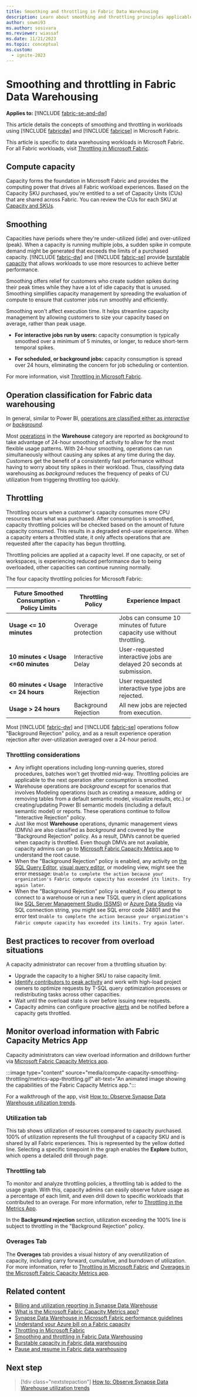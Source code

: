 ```yaml
---
title: Smoothing and throttling in Fabric Data Warehousing
description: Learn about smoothing and throttling principles applicable for data warehousing in Microsoft Fabric.
author: sowmi93
ms.author: sosivara
ms.reviewer: wiassaf
ms.date: 11/21/2023
ms.topic: conceptual
ms.custom:
  - ignite-2023
---
```


# Smoothing and throttling in Fabric Data Warehousing

**Applies to:** [!INCLUDE [fabric-se-and-dw](includes/applies-to-version/fabric-se-and-dw.md)]

This article details the concepts of smoothing and throttling in workloads using [!INCLUDE [fabricdw](includes/fabric-dw.md)] and [!INCLUDE [fabricse](includes/fabric-se.md)] in Microsoft Fabric.

This article is specific to data warehousing workloads in Microsoft Fabric. For all Fabric workloads, visit [Throttling in Microsoft Fabric](../enterprise/throttling.md).

## Compute capacity

Capacity forms the foundation in Microsoft Fabric and provides the computing power that drives all Fabric workload experiences. Based on the Capacity SKU purchased, you're entitled to a set of Capacity Units (CUs) that are shared across Fabric. You can review the CUs for each SKU at [Capacity and SKUs](../enterprise/licenses.md#capacity-license).

## Smoothing

Capacities have periods where they're under-utilized (idle) and over-utilized (peak). When a capacity is running multiple jobs, a sudden spike in compute demand might be generated that exceeds the limits of a purchased capacity. [!INCLUDE [fabric-dw](includes/fabric-dw.md)] and [!INCLUDE [fabric-se](includes/fabric-se.md)] provide [burstable capacity](burstable-capacity.md) that allows workloads to use more resources to achieve better performance.

Smoothing offers relief for customers who create sudden spikes during their peak times while they have a lot of idle capacity that is unused. Smoothing simplifies capacity management by spreading the evaluation of compute to ensure that customer jobs run smoothly and efficiently.

Smoothing won't affect execution time. It helps streamline capacity management by allowing customers to size your capacity based on average, rather than peak usage.

- **For interactive jobs run by users:** capacity consumption is typically smoothed over a minimum of 5 minutes, or longer, to reduce short-term temporal spikes.

- **For scheduled, or background jobs:** capacity consumption is spread over 24 hours, eliminating the concern for job scheduling or contention.

For more information, visit [Throttling in Microsoft Fabric](../enterprise/throttling.md).

## Operation classification for Fabric data warehousing

In general, similar to Power BI, [operations are classified either as ](/power-bi/enterprise/service-premium-interactive-background-operations#operation-list)*[interactive](/power-bi/enterprise/service-premium-interactive-background-operations#operation-list)* or *[background](/power-bi/enterprise/service-premium-interactive-background-operations#operation-list)*.

Most [operations](usage-reporting.md#warehouse-operation-categories) in the **Warehouse** category are reported as *background* to take advantage of 24-hour smoothing of activity to allow for the most flexible usage patterns. With 24-hour smoothing, operations can run simultaneously without causing any spikes at any time during the day. Customers get the benefit of a consistently fast performance without having to worry about tiny spikes in their workload. Thus, classifying data warehousing as *background* reduces the frequency of peaks of CU utilization from triggering throttling too quickly.

## Throttling

Throttling occurs when a customer's capacity consumes more CPU resources than what was purchased. After consumption is smoothed, capacity throttling policies will be checked based on the amount of future capacity consumed. This results in a degraded end-user experience. When a capacity enters a throttled state, it only affects operations that are requested after the capacity has begun throttling. 

Throttling policies are applied at a capacity level. If one capacity, or set of workspaces, is experiencing reduced performance due to being overloaded, other capacities can continue running normally.

The four capacity throttling policies for Microsoft Fabric:

|Future Smoothed Consumption - Policy Limits|Throttling Policy  |Experience Impact|
| -------- | -------- | -------- |
|**Usage <= 10 minutes**|Overage protection|Jobs can consume 10 minutes of future capacity use without throttling.|
|**10 minutes < Usage <=60 minutes**|Interactive Delay|User-requested interactive jobs are delayed 20 seconds at submission. |
|**60 minutes < Usage <= 24 hours**|Interactive Rejection|User requested interactive type jobs are rejected.|
|**Usage > 24 hours**|Background Rejection|All new jobs are rejected from execution. |

Most [!INCLUDE [fabric-dw](includes/fabric-dw.md)] and [!INCLUDE [fabric-se](includes/fabric-se.md)] operations follow "Background Rejection" policy, and as a result experience operation rejection after over-utilization averaged over a 24-hour period.

### Throttling considerations

- Any inflight operations including long-running queries, stored procedures, batches won't get throttled mid-way. Throttling policies are applicable to the next operation after consumption is smoothed.
- Warehouse operations are _background_ except for scenarios that involves Modeling operations (such as creating a measure, adding or removing tables from a default semantic model, visualize results, etc.) or creating/updating Power BI semantic models (including a default semantic model) or reports. These operations continue to follow "Interactive Rejection" policy.
- Just like most **Warehouse** operations, dynamic management views (DMVs) are also classified as *background* and covered by the "Background Rejection" policy. As a result, DMVs cannot be queried when capacity is throttled. Even though DMVs are not available, capacity admins can go to [Microsoft Fabric Capacity Metrics app](/fabric/enterprise/metrics-app) to understand the root cause.
- When the "Background Rejection" policy is enabled, any activity on [the SQL Query Editor](sql-query-editor.md), [visual query editor](visual-query-editor.md), or modeling view, might see the error message: `Unable to complete the action because your organization's Fabric compute capacity has exceeded its limits. Try again later`.
- When the "Background Rejection" policy is enabled, if you attempt to connect to a warehouse or run a new TSQL query in client applications like [SQL Server Management Studio (SSMS)](/sql/ssms/download-sql-server-management-studio-ssms) or [Azure Data Studio](/sql/azure-data-studio/download-azure-data-studio) via SQL connection string, you might see SQL error code 24801 and the error text `Unable to complete the action because your organization's Fabric compute capacity has exceeded its limits. Try again later`.

## Best practices to recover from overload situations

A capacity administrator can recover from a throttling situation by:

- Upgrade the capacity to a higher SKU to raise capacity limit.
- [Identify contributors to peak activity](how-to-observe-utilization.md) and work with high-load project owners to optimize requests by T-SQL query optimization processes or redistributing tasks across other capacities.
- Wait until the overload state is over before issuing new requests.
- Capacity admins can configure proactive [alerts](/power-bi/admin/service-admin-premium-capacity-notifications) and be notified before a capacity gets throttled.

## Monitor overload information with Fabric Capacity Metrics App

Capacity administrators can view overload information and drilldown further via [Microsoft Fabric Capacity Metrics app](../enterprise/metrics-app.md).

:::image type="content" source="media/compute-capacity-smoothing-throttling/metrics-app-throttling.gif" alt-text="An animated image showing the capabilities of the Fabric Capacity Metrics app.":::

For a walkthrough of the app, visit [How to: Observe Synapse Data Warehouse utilization trends](how-to-observe-utilization.md).

### Utilization tab

This tab shows utilization of resources compared to capacity purchased. 100% of utilization represents the full throughput of a capacity SKU and is shared by all Fabric experiences. This is represented by the yellow dotted line. Selecting a specific timepoint in the graph enables the **Explore** button, which opens a detailed drill through page.

### Throttling tab

To monitor and analyze throttling policies, a throttling tab is added to the usage graph. With this, capacity admins can easily observe future usage as a percentage of each limit, and even drill down to specific workloads that contributed to an overage. For more information, refer to [Throttling in the Metrics App](../enterprise/metrics-app-compute-page.md#throttling).

In the **Background rejection** section, utilization exceeding the 100% line is subject to throttling in the "Background Rejection" policy.

### Overages Tab

The **Overages** tab provides a visual history of any overutilization of capacity, including carry forward, cumulative, and burndown of utilization. For more information, refer to [Throttling in Microsoft Fabric](../enterprise/throttling.md) and [Overages in the Microsoft Fabric Capacity Metrics app](../enterprise/metrics-app-compute-page.md#overages).

## Related content

- [Billing and utilization reporting in Synapse Data Warehouse](usage-reporting.md)
- [What is the Microsoft Fabric Capacity Metrics app?](../enterprise/metrics-app.md)
- [Synapse Data Warehouse in Microsoft Fabric performance guidelines](guidelines-warehouse-performance.md)
- [Understand your Azure bill on a Fabric capacity](../enterprise/azure-billing.md)
- [Throttling in Microsoft Fabric](../enterprise/throttling.md)
- [Smoothing and throttling in Fabric Data Warehousing](compute-capacity-smoothing-throttling.md)
- [Burstable capacity in Fabric data warehousing](burstable-capacity.md)
- [Pause and resume in Fabric data warehousing](pause-resume.md)

## Next step

> [!div class="nextstepaction"]
> [How to: Observe Synapse Data Warehouse utilization trends](how-to-observe-utilization.md)
